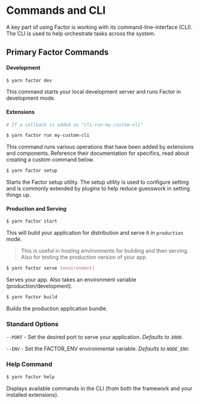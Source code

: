 # Commands and CLI

A key part of using Factor is working with its command-line-interface (CLI). The CLI is used to help orchestrate tasks across the system.

## Primary Factor Commands

#### Development

```bash
$ yarn factor dev
```

This command starts your local development server and runs Factor in development mode.

#### Extensions

```bash
# If a callback is added as "cli-run-my-custom-cli"

$ yarn factor run my-custom-cli
```

This command runs various operations that have been added by extensions and components. Reference their documentation for specifics, read about creating a custom command below.

```bash
$ yarn factor setup
```

Starts the Factor setup utility. The setup utility is used to configure setting and is commonly extended by plugins to help reduce guesswork in setting things up.

#### Production and Serving

```bash
$ yarn factor start
```

This will build your application for distribution and serve it in `production` mode.

> This is useful in hosting environments for building and then serving. Also for testing the production version of your app.

```bash
$ yarn factor serve [environment]
```

Serves your app. Also takes an environment variable (production/development).

```bash
$ yarn factor build
```

Builds the production application bundle.

### Standard Options

`--PORT` - Set the desired port to serve your application. _Defaults to `3000`._

`--ENV` - Set the FACTOR_ENV environmental variable. _Defaults to `NODE_ENV`._

### Help Command

```bash
$ yarn factor help
```

Displays available commands in the CLI (from both the framework and your installed extensions).
